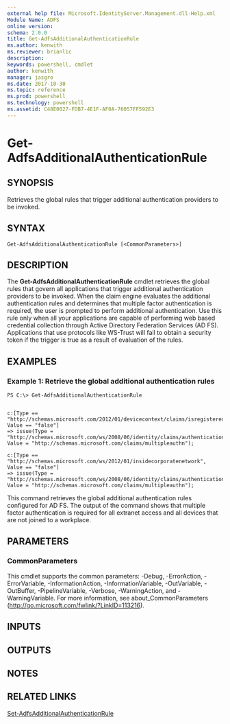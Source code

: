 ```yaml
---
external help file: Microsoft.IdentityServer.Management.dll-Help.xml
Module Name: ADFS
online version: 
schema: 2.0.0
title: Get-AdfsAdditionalAuthenticationRule
ms.author: kenwith
ms.reviewer: brianlic
description: 
keywords: powershell, cmdlet
author: kenwith
manager: jasgro
ms.date: 2017-10-30
ms.topic: reference
ms.prod: powershell
ms.technology: powershell
ms.assetid: C48E0027-FDB7-4E1F-AF0A-76057FF592E3
---
```


# Get-AdfsAdditionalAuthenticationRule

## SYNOPSIS
Retrieves the global rules that trigger additional authentication providers to be invoked.

## SYNTAX

```
Get-AdfsAdditionalAuthenticationRule [<CommonParameters>]
```

## DESCRIPTION
The **Get-AdfsAdditionalAuthenticationRule** cmdlet retrieves the global rules that govern all applications that trigger additional authentication providers to be invoked.
When the claim engine evaluates the additional authentication rules and determines that multiple factor authentication is required, the user is prompted to perform additional authentication.
Use this rule only when all your applications are capable of performing web based credential collection through Active Directory Federation Services (AD FS).
Applications that use protocols like WS-Trust will fail to obtain a security token if the trigger is true as a result of evaluation of the rules.

## EXAMPLES

### Example 1: Retrieve the global additional authentication rules
```
PS C:\> Get-AdfsAdditionalAuthenticationRule


c:[Type == "http://schemas.microsoft.com/2012/01/devicecontext/claims/isregistereduser", Value == "false"]
=> issue(Type = "http://schemas.microsoft.com/ws/2008/06/identity/claims/authenticationmethod", Value = "http://schemas.microsoft.com/claims/multipleauthn");

c:[Type == "http://schemas.microsoft.com/ws/2012/01/insidecorporatenetwork", Value == "false"]
=> issue(Type = "http://schemas.microsoft.com/ws/2008/06/identity/claims/authenticationmethod", Value = "http://schemas.microsoft.com/claims/multipleauthn");
```

This command retrieves the global additional authentication rules configured for AD FS.
The output of the command shows that multiple factor authentication is required for all extranet access and all devices that are not joined to a workplace.

## PARAMETERS

### CommonParameters
This cmdlet supports the common parameters: -Debug, -ErrorAction, -ErrorVariable, -InformationAction, -InformationVariable, -OutVariable, -OutBuffer, -PipelineVariable, -Verbose, -WarningAction, and -WarningVariable. For more information, see about_CommonParameters (http://go.microsoft.com/fwlink/?LinkID=113216).

## INPUTS

## OUTPUTS

## NOTES

## RELATED LINKS

[Set-AdfsAdditionalAuthenticationRule](./Set-AdfsAdditionalAuthenticationRule.md)

